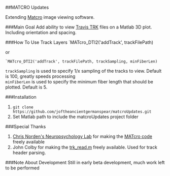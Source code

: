 ##MATCRO Updates

Extending [Matcro](http://www.mccauslandcenter.sc.edu/CRNL/tools/surface-rendering-with-matlab) image viewing software.  

###Main Goal
Add ability to view [Travis TRK](http://www.trackvis.org/) files on a Matlab 3D plot. Including orientation and spacing.  

###How To Use Track Layers
	`MATcro_DTI2('addTrack', trackFilePath)
	
or  
	
	`MATcro_DTI2('addTrack', trackFilePath, trackSampling, minFiberLen)

`trackSampling` is used to specify 1/x sampling of the tracks to view. Default is 100, greatly speeds processing  
`minFiberLen` is used to specify the minimum fiber length that should be plotted. Default is 5.

###Installation
1.  `git clone https://github.com/joftheancientgermanspear/matcroUpdates.git`
2.  Set Matlab path to include the matcroUpdates project folder

###Special Thanks
1. [Chris Norden's Neuropsychology Lab](http://www.mccauslandcenter.sc.edu/CRNL/tools/surface-rendering-with-matlab) for making the [MATcro code](http://www.mccauslandcenter.sc.edu/CRNL/sw/surface/MATcro.m.txt) freely available  
2. John Colby for making the [trk_read.m](https://github.com/johncolby/along-tract-stats/blob/master/trk_read.m) freely available. Used for track header parsing.

###Note About Development
Still in early beta development, much work left to be performed
